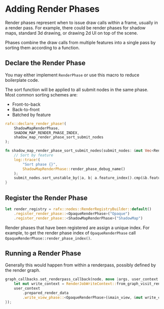 # Adding Render Phases

Render phases represent when to issue draw calls within a frame, usually in a render pass. For example, there
could be render phases for shadow maps, standard 3d drawing, or drawing 2d UI on top of the scene.

Phases combine the draw calls from multiple features into a single pass by sorting them according to a function.

## Declare the Render Phase

You may either implement `RenderPhase` or use this macro to reduce boilerplate code.

The sort function will be applied to all submit nodes in the same phase. Most common sorting schemes are:
 * Front-to-back
 * Back-to-front
 * Batched by feature

```rust
rafx::declare_render_phase!(
    ShadowMapRenderPhase,
    SHADOW_MAP_RENDER_PHASE_INDEX,
    shadow_map_render_phase_sort_submit_nodes
);

fn shadow_map_render_phase_sort_submit_nodes(submit_nodes: &mut Vec<RenderFeatureSubmitNode>) {
    // Sort by feature
    log::trace!(
        "Sort phase {}",
        ShadowMapRenderPhase::render_phase_debug_name()
    );
    submit_nodes.sort_unstable_by(|a, b| a.feature_index().cmp(&b.feature_index()));
}
```

## Register the Render Phase

```rust
let render_registry = rafx::nodes::RenderRegistryBuilder::default()
    .register_render_phase::<OpaqueRenderPhase>("Opaque")
    .register_render_phase::<ShadowMapRenderPhase>("ShadowMap")
```

Render phases that have been registered are assign a unique index. For example, to get the render phase index of
`OpaqueRenderPhase` call `OpaqueRenderPhase::render_phase_index()`.

## Running a Render Phase

Generally this would happen from within a renderpass, possibly defined by the render graph.

```rust
graph_callbacks.set_renderpass_callback(node, move |args, user_context| {
    let mut write_context = RenderJobWriteContext::from_graph_visit_render_pass_args(&args);
    user_context
        .prepared_render_data
        .write_view_phase::<OpaqueRenderPhase>(&main_view, &mut write_context)
});
```